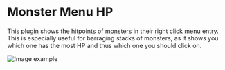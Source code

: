 # Monster Menu HP

This plugin shows the hitpoints of monsters in their right click menu entry. This is especially useful for barraging 
stacks of monsters, as it shows you which one has the most HP and thus which one you should click on.

![Image example](https://i.imgur.com/JBwmeyE.png)
